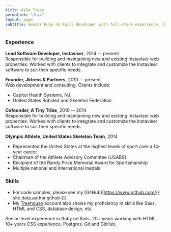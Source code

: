 ```yaml
---
title: Kyle Tress
permalink: "/cv/"
layout: page
subtitle: Senior Ruby on Rails developer with full-stack experience. Currently building iOS apps in Swift.
---
```


### Experience

**Lead Software Developer, Instaviser**, 2014 -- present<br/>
Responsible for building and maintaining new and existing Instaviser web properties. Worked with clients to integrate and customize the Instaviser software to suit their specific needs.

**Founder, Jktress &amp; Partners**, 2010 -- present<br/>
Web development and consulting. Clients include:

- Capitol Health Systems, NJ.
- United States Bobsled and Skeleton Federation

**Cofounder, A Tiny Tribe**, 2010 -- 2014<br/>
Responsible for building and maintaining new and existing Instaviser web properties. Worked with clients to integrate and customize the Instaviser software to suit their specific needs.

**Olympic Athlete, United States Skeleton Team**, 2014

- Represented the United States at the highest levels of sport over a 14-year career.
- Chairman of the Athlete Advisory Committee (USABS)
- Recipient of the Randy Price Memorial Award for Sportsmanship
- Multiple national and international medals

### Skills
- For code samples, please see my [GitHub](https://www.github.com/{{ site.data.author.github }})
- My [Treehouse]() account also shows my proficiency in skills like Sass, HTML and CSS, database design, etc.

Senior-level experience in Ruby on Rails. 20+ years working with HTML. 10+ years CSS experience. Postgres. Git and GitHub.
